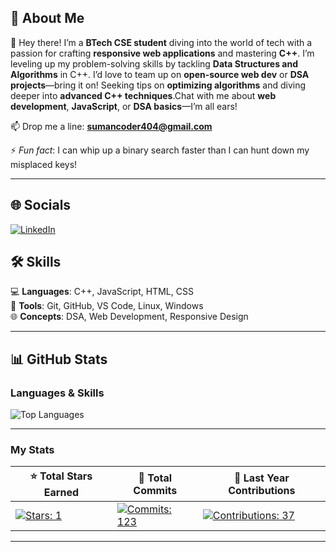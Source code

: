 ## 💫 About Me  

👋 Hey there! I’m a **BTech CSE student** diving into the world of tech with a passion for crafting **responsive web applications** and mastering **C++**. I’m leveling up my problem-solving skills by tackling **Data Structures and Algorithms** in C++. I’d love to team up on **open-source web dev** or **DSA projects**—bring it on! Seeking tips on **optimizing algorithms** and diving deeper into **advanced C++ techniques**.Chat with me about **web development**, **JavaScript**, or **DSA basics**—I’m all ears! 

📫 Drop me a line: **[sumancoder404@gmail.com](mailto:sumancoder404@gmail.com)**  

⚡ *Fun fact*: I can whip up a binary search faster than I can hunt down my misplaced keys!  

---

## 🌐 Socials   
[![LinkedIn](https://img.shields.io/badge/LinkedIn-0A66C2?style=for-the-badge&logo=linkedin&logoColor=white)](https://www.linkedin.com/in/suman-maity-b84879292/)   


## 🛠️ Skills  
💻 **Languages**: C++, JavaScript, HTML, CSS  
🧰 **Tools**: Git, GitHub, VS Code, Linux, Windows  
🌐 **Concepts**: DSA, Web Development, Responsive Design  

---

## 📊 GitHub Stats  

### Languages & Skills  
![Top Languages](https://github-readme-stats.vercel.app/api/top-langs/?username=sumancpp&layout=compact&theme=radical&hide_border=true&langs_count=6&title_color=FF00FF&text_color=FFFFFF)  

---

### My Stats  
| ⭐ **Total Stars Earned** | 💾 **Total Commits** | 📅 **Last Year Contributions** |
|---------------------------|----------------------|-------------------------------|
| [![Stars: 1](https://img.shields.io/badge/Stars-1-FFD700?style=for-the-badge)](https://github.com/sumancpp?tab=stars) | [![Commits: 123](https://img.shields.io/badge/Commits-56-00FF00?style=for-the-badge)](https://github.com/sumancpp) | [![Contributions: 37](https://img.shields.io/badge/Contributions-7-FF4500?style=for-the-badge)](https://github.com/sumancpp) |



---


<!--
**sumancpp/sumancpp** is a ✨ _special_ ✨ repository because its `README.md` (this file) appears on your GitHub profile.

Here are some ideas to get you started:

- 🔭 I’m currently working on ...
- 🌱 I’m currently learning ...
- 👯 I’m looking to collaborate on ...
- 🤔 I’m looking for help with ...
- 💬 Ask me about ...
- 📫 How to reach me: ...
- 😄 Pronouns: ...
- ⚡ Fun fact: ...
-->
